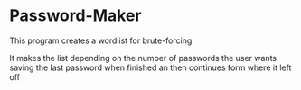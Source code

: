 # Password-Maker

This program creates a wordlist for brute-forcing


It makes the list depending on the number of passwords the user wants saving the last password when finished
an then continues form where it left off
